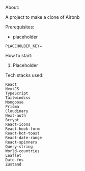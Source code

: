 About:

A project to make a clone of Airbnb

Prerequisites:
* placeholder
```
PLACEHOLDER_KEY=
```

How to start:
1. Placeholder

Tech stacks used:

    React
    NextJS
    TypeScript
    Tailwindcss
    Mongoose
    Prisma
    Cloudinary
    Next-auth
    Bcrypt
    React-icons
    React-hook-form
    React-hot-toast
    React-date-range
    React-spinners
    Query-string
    World-countries
    Leaflet
    Date-fns
    Zustand

